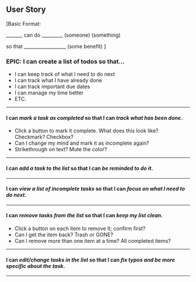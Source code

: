 ## User Story 

[Basic Format:

_______  can do _________
(someone)       (something)

so that __________________
           (some benefit)
]

### EPIC: I can create a list of todos so that...
  * I can keep track of what I need to do next
  * I can track what I have already done
  * I can track important due dates
  * I can manage my time better
  * ETC.
----

#### I can _mark a task as completed_ so that I can _track what has been done_.

  * Click a button to mark it complete. What does this look like? Checkmark? Checkbox?
  * Can I change my mind and mark it as incomplete again?
  * Strikethrough on text? Mute the color? 
----

#### I can _add a task to the list_ so that I can _be reminded to do it_.
----

#### I can _view a list of incomplete tasks_ so that I can _focus on what I need to do next_.
----

#### I can _remove tasks from the list_ so that I can _keep my list clean_.

  * Click a button on each item to remove it; confirm first?
  * Can I get the item back? Trash or GONE?
  * Can I remove more than one item at a time? All completed items?
----

#### I can _edit/change tasks in the list_ so that I can _fix typos and be more specific about the task_.
----
